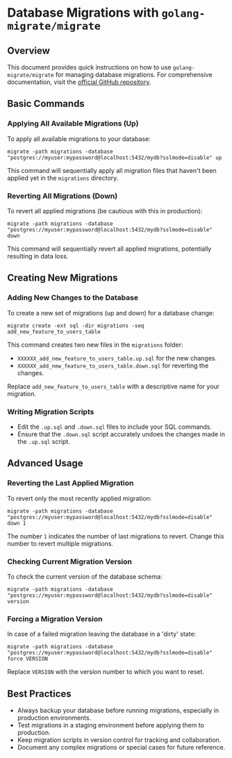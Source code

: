 # Database Migrations with `golang-migrate/migrate`

## Overview

This document provides quick instructions on how to use `golang-migrate/migrate` for managing database migrations. For
comprehensive documentation, visit
the [official GitHub repository](https://github.com/golang-migrate/migrate/tree/master/cmd/migrate).

## Basic Commands

### Applying All Available Migrations (Up)

To apply all available migrations to your database:

```shell
migrate -path migrations -database "postgres://myuser:mypassword@localhost:5432/mydb?sslmode=disable" up
```

This command will sequentially apply all migration files that haven't been applied yet in the `migrations` directory.

### Reverting All Migrations (Down)

To revert all applied migrations (be cautious with this in production):

```shell
migrate -path migrations -database "postgres://myuser:mypassword@localhost:5432/mydb?sslmode=disable" down
```

This command will sequentially revert all applied migrations, potentially resulting in data loss.

## Creating New Migrations

### Adding New Changes to the Database

To create a new set of migrations (up and down) for a database change:

```shell
migrate create -ext sql -dir migrations -seq add_new_feature_to_users_table 
```

This command creates two new files in the `migrations` folder:

- `XXXXXX_add_new_feature_to_users_table.up.sql` for the new changes.
- `XXXXXX_add_new_feature_to_users_table.down.sql` for reverting the changes.

Replace `add_new_feature_to_users_table` with a descriptive name for your migration.

### Writing Migration Scripts

- Edit the `.up.sql` and `.down.sql` files to include your SQL commands.
- Ensure that the `.down.sql` script accurately undoes the changes made in the `.up.sql` script.

## Advanced Usage

### Reverting the Last Applied Migration

To revert only the most recently applied migration:

```shell
migrate -path migrations -database "postgres://myuser:mypassword@localhost:5432/mydb?sslmode=disable" down 1
```

The number `1` indicates the number of last migrations to revert. Change this number to revert multiple migrations.

### Checking Current Migration Version

To check the current version of the database schema:

```shell
migrate -path migrations -database "postgres://myuser:mypassword@localhost:5432/mydb?sslmode=disable" version
```

### Forcing a Migration Version

In case of a failed migration leaving the database in a 'dirty' state:

```shell
migrate -path migrations -database "postgres://myuser:mypassword@localhost:5432/mydb?sslmode=disable" force VERSION
```

Replace `VERSION` with the version number to which you want to reset.

## Best Practices

- Always backup your database before running migrations, especially in production environments.
- Test migrations in a staging environment before applying them to production.
- Keep migration scripts in version control for tracking and collaboration.
- Document any complex migrations or special cases for future reference.
